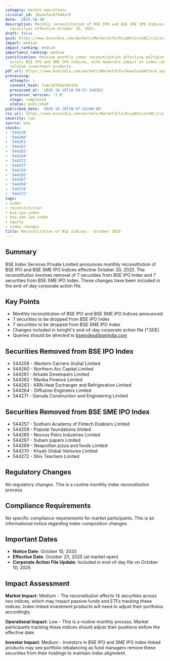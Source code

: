 ```yaml
---
category: market-operations
circular_id: 16eaafac67944a76
date: '2025-10-10'
description: Monthly reconstitution of BSE IPO and BSE SME IPO Indices, removing multiple
  securities effective October 20, 2025.
draft: false
guid: https://www.bseindia.com/markets/MarketInfo/DispNoticesNCirculars.aspx?Noticeid={62C84F84-9670-443E-AE95-FAA5946281EE}&noticeno=20251010-19&dt=10/10/2025&icount=19&totcount=72&flag=0
impact: medium
impact_ranking: medium
importance_ranking: medium
justification: Routine monthly index reconstitution affecting multiple securities
  across BSE IPO and SME IPO indices, with moderate impact on index composition and
  related investment products.
pdf_url: https://www.bseindia.com/markets/MarketInfo/DownloadAttach.aspx?id=20251010-19&attachedId=
processing:
  attempts: 1
  content_hash: fa9c2bf8ebf0243d
  processed_at: '2025-10-10T18:50:57.248161'
  processor_version: '2.0'
  stage: completed
  status: published
published_date: '2025-10-10T10:47:14+00:00'
rss_url: https://www.bseindia.com/markets/MarketInfo/DispNoticesNCirculars.aspx?Noticeid={62C84F84-9670-443E-AE95-FAA5946281EE}&noticeno=20251010-19&dt=10/10/2025&icount=19&totcount=72&flag=0
severity: low
source: bse
stocks:
- '544258'
- '544260'
- '544261'
- '544262'
- '544263'
- '544264'
- '544271'
- '544257'
- '544259'
- '544265'
- '544267'
- '544269'
- '544270'
- '544272'
tags:
- index
- reconstitution
- bse-ipo-index
- bse-sme-ipo-index
- equity
- index-changes
title: Reconstitution of BSE Indices - October 2025
---
```


## Summary

BSE Index Services Private Limited announces monthly reconstitution of BSE IPO and BSE SME IPO Indices effective October 20, 2025. The reconstitution involves removal of 7 securities from BSE IPO Index and 7 securities from BSE SME IPO Index. These changes have been included in the end-of-day corporate action file.

## Key Points

- Monthly reconstitution of BSE IPO and BSE SME IPO Indices announced
- 7 securities to be dropped from BSE IPO Index
- 7 securities to be dropped from BSE SME IPO Index
- Changes included in tonight's end-of-day corporate action file (*.SDE)
- Queries should be directed to bseindex@bseindia.com

## Securities Removed from BSE IPO Index

- 544258 - Western Carriers (India) Limited
- 544260 - Northern Arc Capital Limited
- 544261 - Arkade Developers Limited
- 544262 - Manba Finance Limited
- 544263 - KRN Heat Exchanger and Refrigeration Limited
- 544264 - Diffusion Engineers Limited
- 544271 - Garuda Construction and Engineering Limited

## Securities Removed from BSE SME IPO Index

- 544257 - Sodhani Academy of Fintech Enablers Limited
- 544259 - Popular foundations limited
- 544265 - Nexxus Petro Industries Limited
- 544267 - Subam papers Limited
- 544269 - Neapolitan pizza and foods Limited
- 544270 - Khyati Global Ventures Limited
- 544272 - Shiv Texchem Limited

## Regulatory Changes

No regulatory changes. This is a routine monthly index reconstitution process.

## Compliance Requirements

No specific compliance requirements for market participants. This is an informational notice regarding index composition changes.

## Important Dates

- **Notice Date**: October 10, 2025
- **Effective Date**: October 20, 2025 (at market open)
- **Corporate Action File Update**: Included in end-of-day file on October 10, 2025

## Impact Assessment

**Market Impact**: Medium - The reconstitution affects 14 securities across two indices, which may impact passive funds and ETFs tracking these indices. Index-linked investment products will need to adjust their portfolios accordingly.

**Operational Impact**: Low - This is a routine monthly process. Market participants tracking these indices should adjust their positions before the effective date.

**Investor Impact**: Medium - Investors in BSE IPO and SME IPO index-linked products may see portfolio rebalancing as fund managers remove these securities from their holdings to maintain index alignment.